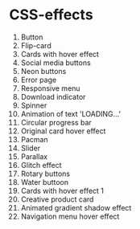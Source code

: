 # CSS-effects

1. Button
2. Flip-card
3. Cards with hover effect
4. Social media buttons
5. Neon buttons
6. Error page
7. Responsive menu
8. Download indicator
9. Spinner
10. Animation of text 'LOADING...'
11. Circular progress bar
12. Original card hover effect
13. Pacman
14. Slider
15. Parallax
16. Glitch effect
17. Rotary buttons
18. Water buttoon
19. Cards with hover effect 1
20. Creative product card
21. Animated gradient shadow effect
22. Navigation menu hover effect